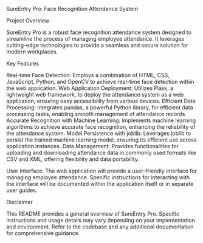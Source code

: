 SureEntry Pro: Face Recognition Attendance System

Project Overview

SureEntry Pro is a robust face recognition attendance system designed to streamline the process of managing employee attendance. It leverages cutting-edge technologies to provide a seamless and secure solution for modern workplaces.

Key Features

Real-time Face Detection: Employs a combination of HTML, CSS, JavaScript, Python, and OpenCV to achieve real-time face detection within the web application.
Web Application Deployment: Utilizes Flask, a lightweight web framework, to deploy the attendance system as a web application, ensuring easy accessibility from various devices.
Efficient Data Processing: Integrates pandas, a powerful Python library, for efficient data processing tasks, enabling smooth management of attendance records.
Accurate Recognition with Machine Learning: Implements machine learning algorithms to achieve accurate face recognition, enhancing the reliability of the attendance system.
Model Persistence with joblib: Leverages joblib to persist the trained machine learning model, ensuring its efficient use across application instances.
Data Management: Provides functionalities for uploading and downloading attendance data in commonly used formats like CSV and XML, offering flexibility and data portability.

User Interface:
The web application will provide a user-friendly interface for managing employee attendance. Specific instructions for interacting with the interface will be documented within the application itself or in separate user guides.

Disclaimer

This README provides a general overview of SureEntry Pro. Specific instructions and usage details may vary depending on your implementation and environment. Refer to the codebase and any additional documentation for comprehensive guidance.